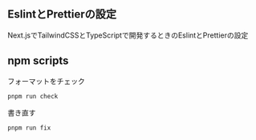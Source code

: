 ## EslintとPrettierの設定

Next.jsでTailwindCSSとTypeScriptで開発するときのEslintとPrettierの設定

## npm scripts

フォーマットをチェック

```bash
pnpm run check
```

書き直す

```bash
pnpm run fix
```
